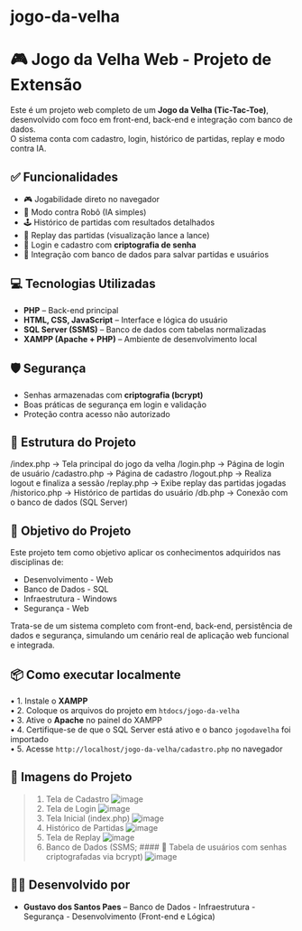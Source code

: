 # jogo-da-velha

# 🎮 Jogo da Velha Web - Projeto de Extensão

Este é um projeto web completo de um **Jogo da Velha (Tic-Tac-Toe)**, desenvolvido com foco em front-end, back-end e integração com banco de dados.  
O sistema conta com cadastro, login, histórico de partidas, replay e modo contra IA.

## ✅ Funcionalidades
- 🎮 Jogabilidade direto no navegador  
- 🤖 Modo contra Robô (IA simples)  
- 🕹️ Histórico de partidas com resultados detalhados  
- 🔁 Replay das partidas (visualização lance a lance)  
- 🔐 Login e cadastro com **criptografia de senha**  
- 💾 Integração com banco de dados para salvar partidas e usuários  

## 💻 Tecnologias Utilizadas
- **PHP** – Back-end principal  
- **HTML, CSS, JavaScript** – Interface e lógica do usuário  
- **SQL Server (SSMS)** – Banco de dados com tabelas normalizadas  
- **XAMPP (Apache + PHP)** – Ambiente de desenvolvimento local  

## 🛡️ Segurança
- Senhas armazenadas com **criptografia (bcrypt)**  
- Boas práticas de segurança em login e validação  
- Proteção contra acesso não autorizado  

## 📂 Estrutura do Projeto
/index.php → Tela principal do jogo da velha
/login.php → Página de login de usuário
/cadastro.php → Página de cadastro
/logout.php → Realiza logout e finaliza a sessão
/replay.php → Exibe replay das partidas jogadas
/historico.php → Histórico de partidas do usuário
/db.php → Conexão com o banco de dados (SQL Server)

## 📌 Objetivo do Projeto
Este projeto tem como objetivo aplicar os conhecimentos adquiridos nas disciplinas de:  
- Desenvolvimento - Web  
- Banco de Dados - SQL 
- Infraestrutura - Windows  
- Segurança - Web 

Trata-se de um sistema completo com front-end, back-end, persistência de dados e segurança, simulando um cenário real de aplicação web funcional e integrada.

## 📦 Como executar localmente
• 1. Instale o **XAMPP**  
• 2. Coloque os arquivos do projeto em `htdocs/jogo-da-velha`  
• 3. Ative o **Apache** no painel do XAMPP  
• 4. Certifique-se de que o SQL Server está ativo e o banco `jogodavelha` foi importado  
• 5. Acesse `http://localhost/jogo-da-velha/cadastro.php` no navegador  

## 📸 Imagens do Projeto
> 1. Tela de Cadastro
![image](https://github.com/user-attachments/assets/ac8969d9-b006-4e8e-95fa-d547df3575cd)
> 2. Tela de Login
![image](https://github.com/user-attachments/assets/f5ce1b4f-ce00-4769-b67b-8f414d7bc6e4)
> 3. Tela Inicial (index.php)
![image](https://github.com/user-attachments/assets/b140cd19-075a-46e1-b6fd-645c0c1d35b6)
> 4. Histórico de Partidas
![image](https://github.com/user-attachments/assets/8d7b1e42-78f3-4c05-bdb5-bac8e1c300b2)
> 5. Tela de Replay
![image](https://github.com/user-attachments/assets/6cae6c60-7f83-4170-a518-a798cfe8145b)
> 6. Banco de Dados (SSMS; #### 🔐 Tabela de usuários com senhas criptografadas via bcrypt)
![image](https://github.com/user-attachments/assets/59140ef8-7d45-41e8-8dae-4b85297fe0ab)

## 🙋‍♂️ Desenvolvido por
- **Gustavo dos Santos Paes** – Banco de Dados - Infraestrutura - Segurança - Desenvolvimento (Front-end e Lógica)
